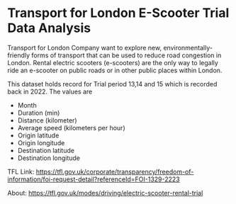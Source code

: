 # Transport for London E-Scooter Trial Data Analysis

Transport for London Company want to explore new, environmentally-friendly forms of transport that can be used to reduce road congestion in London. Rental electric scooters (e-scooters) are the only way to legally ride an e-scooter on public roads or in other public places within London.

This dataset holds record for Trial period 13,14 and 15 which is recorded back in 2022. The values are
- Month
- Duration (min)
- Distance (kilometer)
- Average speed (kilometers per hour)
- Origin latitude
- Origin longitude
- Destination latitude
- Destination longitude

TFL Link: https://tfl.gov.uk/corporate/transparency/freedom-of-information/foi-request-detail?referenceId=FOI-1329-2223

About: https://tfl.gov.uk/modes/driving/electric-scooter-rental-trial
